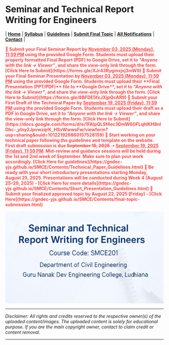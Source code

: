 # Seminar and Technical Report Writing for Engineers

| **[Home](README.md)** | **[Syllabus](Contents/Syllabus.md)** | **[Guidelines](Contents/Guidelines.md)** | **[Submit Final Topic](Contents/final-topic-submission.md)** | **[All Notifications](Contents/Notifications.md)** | **[Contact](Contents/Contact.md)** |  


<span style="color:red; font-weight:bold; animation: blinker 1s linear infinite;">
📘 Submit your <b>Final Seminar Report</b> by <u>November 03, 2025 (Monday), 11:59 PM</u> using the provided Google Form.  
Students must upload their properly formatted <b>Final Report (PDF)</b> to Google Drive, set it to <i>“Anyone with the link → Viewer”</i>, and share the <b>view-only link</b> through the form.  
[Click Here to Submit](https://forms.gle/XJr43Rygmxjxj3mW9)
</span>

<span style="color:red; font-weight:bold; animation: blinker 1s linear infinite;">
🚨 Submit your Final Seminar Presentation by <u>November 03, 2025 (Monday), 11:59 PM</u> using the provided Google Form. 
Students must upload their **Final Presentation (PPT/PDF)** file to **Google Drive**, set it to <i>“Anyone with the link → Viewer”</i>, and share the view-only link through the form. 
[Click Here to Submit](https://forms.gle/8BFDE5fxJXjpQcAR9)
</span>

<span style="color:red; font-weight:bold; animation: blinker 1s linear infinite;">
🚨 Submit your First Draft of the Technical Paper by <u>September 19, 2025 (Friday), 11:59 PM</u> using the provided Google Form. 
Students must upload their draft as a PDF in Google Drive, set it to <i>“Anyone with the link → Viewer”</i>, and share the view-only link through the form. [Click Here to Submit](https://docs.google.com/forms/d/e/1FAIpQLSf4ec3DmW6GFLqhlKH8nIDbc-_ylny2JpvwzqrK_HSvWwwsFw/viewform?usp=sharing&ouid=101221929860157528159)
</span>

<span style="color:red; font-weight:bold; animation: blinker 1s linear infinite;">
📢 Start working on your technical paper following the guidelines and template on the website. First draft submission is due <s>September 15, 2025</s> ➝ <u>September 19, 2025 (Friday), 11:59 PM</u>. Mid-review and guidance sessions will be held during the 1st and 2nd week of September. Make sure to plan your work accordingly. [Click Here for guidelines](https://gndec-yjs.github.io/SMCE/Contents/Technical_Paper_Guidelines.html)
</span>

<span style="color:red; font-weight:bold; animation: blinker 1s linear infinite;">
📢 Be ready with your short introductory presentations starting Monday, August 25, 2025. Presentations will be conducted during Week 4 (August 25–29, 2025) - [Click Here for more details](https://gndec-yjs.github.io/SMCE/Contents/Short_Presentation_Guidelines.html)
</span>  

<span style="color:red; font-weight:bold; animation: blinker 1s linear infinite;">
🚨 Submit your finalized approved topic by August 22, 2025 (Friday) - [Click Here](https://gndec-yjs.github.io/SMCE/Contents/final-topic-submission.html)
</span>

<style>
@keyframes blinker {
  50% { opacity: 0; }
}
</style>  



![SMCE](Contents/Images/SMCE.png)

---

*Disclaimer: All rights and credits reserved to the respective owner(s) of the uploaded content/images. The uploaded content is solely for educational purpose. If you are the main copyright owner, contact to claim credit or content removal.*

---



